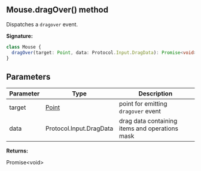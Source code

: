 ## Mouse.dragOver() method

Dispatches a `dragover` event.

**Signature:**

```typescript
class Mouse {
  dragOver(target: Point, data: Protocol.Input.DragData): Promise<void>;
}
```

## Parameters

| Parameter | Type                          | Description                                    |
| --------- | ----------------------------- | ---------------------------------------------- |
| target    | [Point](./puppeteer.point.md) | point for emitting <code>dragover</code> event |
| data      | Protocol.Input.DragData       | drag data containing items and operations mask |

**Returns:**

Promise&lt;void&gt;
